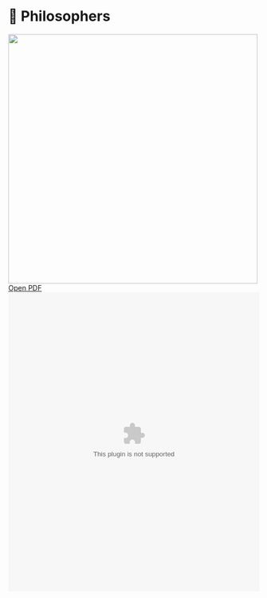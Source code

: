 <h1>🍝 Philosophers</h1> 
<img src="https://miro.medium.com/v2/resize:fit:1024/1*DtK0rrmoaVKUt07bJ1z9bg.png" width="500" height="500"/>
<a href="" target="_blank">Open PDF</a>
<embed src="https://cdn.intra.42.fr/pdf/pdf/162618/en.subject.pdf" type="https://cdn.intra.42.fr/pdf/pdf/162618/en.subject.pdf" width="100%" height="600px" />


